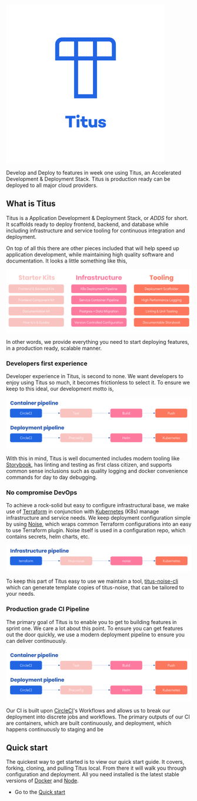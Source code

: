 ![logo][]

Develop and Deploy to features in week one using Titus, an Accelerated Development & Deployment Stack. Titus is production ready can be deployed to all major cloud providers.

## What is Titus
Titus is a Application Development & Deployment Stack, or _ADDS_ for short. It scaffolds ready to deploy frontend, backend, and database while including infrastructure and service tooling for continuous integration and deployment.

On top of all this there are other pieces included that will help speed up application development, while maintaining high quality software and documentation. It looks a little something like this,

![titus-feature-overview][]

In other words, we provide everything you need to start deploying features, in a production ready, scalable manner.

### Developers first experience
Developer experience in Titus, is second to none. We want developers to enjoy using Titus so much, it becomes frictionless to select it. To ensure we keep to this ideal, our development motto is,

![titus-ci-pipeline][]

With this in mind, Titus is well documented includes modern tooling like [Storybook][], has linting and testing as first class citizen, and supports common sense inclusions such as quality logging and docker convenience commands for day to day debugging. 

### No compromise DevOps
To achieve a rock-solid but easy to configure infrastructural base, we make use of [Terraform][] in conjunction with [Kubernetes][] (K8s) manage infrastructure and service needs. We keep deployment configuration simple by using [Noise][], which wraps common Terraform configurations into an easy to use Terraform plugin. Noise itself is used in a configuration repo, which contains secrets, helm charts, etc.

![titus-infrastructure-pipeline][]

To keep this part of Titus easy to use we maintain a tool, [titus-noise-cli][] which can generate template copies of titus-noise, that can be tailored to your needs.

### Production grade CI Pipeline
The primary goal of Titus is to enable you to get to building features in sprint one. We care a lot about this point. To ensure you can get features out the door quickly, we use a modern deployment pipeline to ensure you can deliver continuously.

![titus-ci-pipeline][]

Our CI is built upon [CircleCI][]'s Workflows and allows us to break our deployment into discrete jobs and workflows. The primary outputs of our CI are containers, which are built continuously, and deployment, which happens continuously to staging and be

## Quick start
The quickest way to get started is to view our quick start guide. It covers, forking, cloning, and pulling Titus local. From there it will walk you through configuration and deployment. All you need installed is the latest stable versions of [Docker][] and [Node][].

- Go to the [Quick start][]


<!-- External Links -->
[Noise]: https://nearform.github.io/noise
[titus-noise-cli]: https://github.com/nearform/titus-noise-cli
[CircleCI]: https://circleci.com/product/#features
[Storybook]: https://storybook.js.org/
[Terraform]: https://www.terraform.io/
[Kubernetes]:  https://kubernetes.io/
[Docker]: https://www.docker.com/
[Node]: https://nodejs.org/en/

<!-- Internal Links -->
[Quick start]: quick-start/

<!-- Images -->
[logo]: img/logo-pos.svg
[titus-feature-overview]: img/titus-feature-overview.svg
[titus-deployment-workflow]: img/titus-deployment-workflow.svg
[titus-developer-statement]: img/titus-developer-statement.svg
[titus-ci-pipeline]: img/titus-ci-pipeline.svg
[titus-infrastructure-pipeline]: img/titus-infrastructure-pipeline.svg
